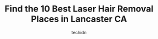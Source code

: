---
layout: ampstory
image: https://i0.wp.com/www.depkes.org/wp-content/uploads/2023/06/laser-hair-removal-0-in-lancaster-ca-1685830754.jpeg?resize=640,853
author: techidn
featured: false
description: Discover the impressive array of Laser Hair Removal options in Lancaster CA, where you can find 10 of the largest Laser Hair Removal establishments in the area. From renowned classics to hid
title: Find the 10 Best Laser Hair Removal Places in Lancaster CA
cover:
   title: Find the 10 Best Laser Hair Removal Places in Lancaster CA
   subtitle: Rickpate
   background: https://www.depkes.org/wp-content/uploads/2023/06/laser-hair-removal-0-in-lancaster-ca-1685830754.jpeg

pages: 
 - layout: thirds
   top: <h1>#1 Luxe Derm Aesthetics</h1>
   bottom: "<p>The entire staff makes you feel comfortable from the get go! I have a propensity for passing out (so embarrassing) but they are always so kind and understanding!!! Both J</p>"
   background: https://www.depkes.org/wp-content/uploads/2023/06/laser-hair-removal-1-in-lancaster-ca-1685830755.png
   backgroundblur: true
 - layout: thirds
   top: <h1>#2 Monticello Salon & Spa</h1>
   bottom: "<p>Took my daughter to get her color fixed and hair done for her wedding.  Throughout the entire process, Maddison took the best care of her and went way above and beyond! A</p>"
   background: https://www.depkes.org/wp-content/uploads/2023/06/laser-hair-removal-2-in-lancaster-ca-1685830755.jpeg
   cta:
      link: https://www.depkes.org/blog/find-the-10-best-laser-hair-removal-places-in-lancaster-ca/
      text: Find the 10 Best Laser Hair Removal Places in Lancaster CA
 - layout: thirds
   top: <h1>#3 Panache The Salon of Evolving Energy</h1>
   bottom: "<p>747 W Lancaster Blvd, Lancaster, CA 93534, United States</p>"
   background: https://www.depkes.org/wp-content/uploads/2023/06/laser-hair-removal-3-in-lancaster-ca-1685830756.png
   cta:
      link: https://www.depkes.org/blog/find-the-10-best-laser-hair-removal-places-in-lancaster-ca/
      text: Find the 10 Best Laser Hair Removal Places in Lancaster CA
 - layout: thirds
   top: <h1>#4 SummitMD Dermatology Lancaster</h1>
   bottom: "<p>44215 15th St W STE 309, Lancaster, CA 93534, United States</p>"
   background: https://images.unsplash.com/photo-1540457036297-448b6b99e91c?ixlib=rb-4.0.3&ixid=MnwxMjA3fDB8MHxwaG90by1wYWdlfHx8fGVufDB8fHx8&auto=format&fit=crop&w=640&h=853&q=80
   cta:
      link: https://www.depkes.org/blog/find-the-10-best-laser-hair-removal-places-in-lancaster-ca/
      text: Find the 10 Best Laser Hair Removal Places in Lancaster CA
 - layout: thirds
   top: <h1>#5 Face & Body Place</h1>
   bottom: "<p>44832 Date Ave, Lancaster, CA 93534, United States</p>"
   background: https://images.unsplash.com/photo-1541356665065-22676f35dd40?ixlib=rb-4.0.3&ixid=MnwxMjA3fDB8MHxwaG90by1wYWdlfHx8fGVufDB8fHx8&auto=format&fit=crop&w=640&h=853&q=80
   cta:
      link: https://www.depkes.org/blog/find-the-10-best-laser-hair-removal-places-in-lancaster-ca/
      text: Find the 10 Best Laser Hair Removal Places in Lancaster CA
 - layout: thirds
   top: <h1>#6 Set & Dry Hair Salon</h1>
   bottom: "<p>647 W Lancaster Blvd, Lancaster, CA 93534, United States</p>"
   background: https://images.unsplash.com/photo-1602536052359-ef94c21c5948?ixlib=rb-4.0.3&ixid=MnwxMjA3fDB8MHxwaG90by1wYWdlfHx8fGVufDB8fHx8&auto=format&fit=crop&w=640&h=853&q=80
   cta:
      link: https://www.depkes.org/blog/find-the-10-best-laser-hair-removal-places-in-lancaster-ca/
      text: Find the 10 Best Laser Hair Removal Places in Lancaster CA
 - layout: thirds
   top: <h1>#7 Exotic Brows</h1>
   bottom: "<p>1832 W Ave K #2, Lancaster, CA 93534, United States</p>"
   background: https://images.unsplash.com/photo-1549241520-425e3dfc01cb?ixlib=rb-4.0.3&ixid=MnwxMjA3fDB8MHxwaG90by1wYWdlfHx8fGVufDB8fHx8&auto=format&fit=crop&w=640&h=853&q=80
   cta:
      link: https://www.depkes.org/blog/find-the-10-best-laser-hair-removal-places-in-lancaster-ca/
      text: Find the 10 Best Laser Hair Removal Places in Lancaster CA
 - layout: thirds
   middle: Continue reading...
   background: https://images.unsplash.com/photo-1567360425618-1594206637d2?ixlib=rb-4.0.3&ixid=MnwxMjA3fDB8MHxwaG90by1wYWdlfHx8fGVufDB8fHx8&auto=format&fit=crop&w=640&h=853&q=80
   cta:
      link: https://www.depkes.org/blog/find-the-10-best-laser-hair-removal-places-in-lancaster-ca/
      text: Find the 10 Best Laser Hair Removal Places in Lancaster CA
      
---